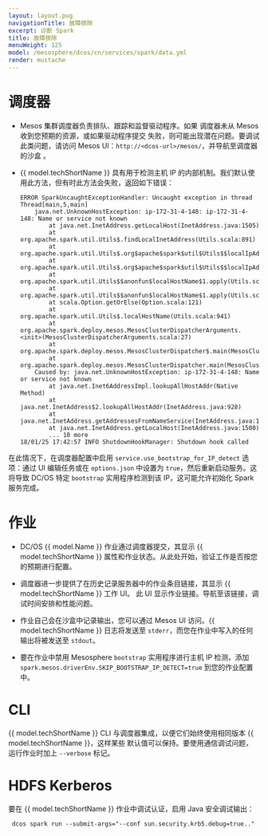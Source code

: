 ```yaml
---
layout: layout.pug
navigationTitle: 故障排除
excerpt: 诊断 Spark 
title: 故障排除
menuWeight: 125
model: /mesosphere/dcos/cn/services/spark/data.yml
render: mustache
---
```


# 调度器

* Mesos 集群调度器负责排队、跟踪和监督驱动程序。如果
 调度器未从 Mesos 收到您预期的资源，或如果驱动程序提交
 失败，则可能出现潜在问题。要调试此类问题，请访问 Mesos UI：`http://<dcos-url>/mesos/`，并导航至调度器的沙盒
 。

* {{ model.techShortName }} 具有用于检测主机 IP 的内部机制。我们默认使用此方法，但有时此方法会失败，返回如下错误：

    ```
    ERROR SparkUncaughtExceptionHandler: Uncaught exception in thread Thread[main,5,main]
        java.net.UnknownHostException: ip-172-31-4-148: ip-172-31-4-148: Name or service not known
            at java.net.InetAddress.getLocalHost(InetAddress.java:1505)
            at org.apache.spark.util.Utils$.findLocalInetAddress(Utils.scala:891)
            at org.apache.spark.util.Utils$.org$apache$spark$util$Utils$$localIpAddress$lzycompute(Utils.scala:884)
            at org.apache.spark.util.Utils$.org$apache$spark$util$Utils$$localIpAddress(Utils.scala:884)
            at org.apache.spark.util.Utils$$anonfun$localHostName$1.apply(Utils.scala:941)
            at org.apache.spark.util.Utils$$anonfun$localHostName$1.apply(Utils.scala:941)
            at scala.Option.getOrElse(Option.scala:121)
            at org.apache.spark.util.Utils$.localHostName(Utils.scala:941)
            at org.apache.spark.deploy.mesos.MesosClusterDispatcherArguments.<init>(MesosClusterDispatcherArguments.scala:27)
            at org.apache.spark.deploy.mesos.MesosClusterDispatcher$.main(MesosClusterDispatcher.scala:103)
            at org.apache.spark.deploy.mesos.MesosClusterDispatcher.main(MesosClusterDispatcher.scala)
        Caused by: java.net.UnknownHostException: ip-172-31-4-148: Name or service not known
            at java.net.Inet6AddressImpl.lookupAllHostAddr(Native Method)
            at java.net.InetAddress$2.lookupAllHostAddr(InetAddress.java:928)
            at java.net.InetAddress.getAddressesFromNameService(InetAddress.java:1323)
            at java.net.InetAddress.getLocalHost(InetAddress.java:1500)
            ... 10 more
    18/01/25 17:42:57 INFO ShutdownHookManager: Shutdown hook called
    ```

 在此情况下，在调度器配置中启用 `service.use_bootstrap_for_IP_detect` 选项：通过 UI
 编辑任务或在 `options.json` 中设置为 `true`，然后重新启动服务。这将导致 DC/OS 特定
 `bootstrap` 实用程序检测到该 IP，这可能允许初始化 Spark 服务完成。

# 作业

* DC/OS {{ model.Name }} 作业通过调度器提交，其显示 {{ model.techShortName }} 属性和作业状态。从此处开始，验证工作是否按您的预期进行配置。

* 调度器进一步提供了在历史记录服务器中的作业条目链接，其显示 {{ model.techShortName }} 工作 UI。
 此 UI 显示作业链接。导航至该链接，调试时间安排和性能问题。

* 作业自己会在沙盒中记录输出，您可以通过 Mesos UI 访问。{{ model.techShortName }} 日志将发送至 `stderr`，而您在作业中写入的任何输出将被发送至 `stdout`。

* 要在作业中禁用 Mesosphere `bootstrap` 实用程序进行主机 IP 检测，添加
 `spark.mesos.driverEnv.SKIP_BOOTSTRAP_IP_DETECT=true` 到您的作业配置中。

# CLI

{{ model.techShortName }} CLI 与调度器集成，以便它们始终使用相同版本 {{ model.techShortName }}，这样某些
默认值可以保持。要使用通信调试问题，运行作业时加上 `--verbose` 标记。

# HDFS Kerberos

要在 {{ model.techShortName }} 作业中调试认证，启用 Java 安全调试输出：
```
 dcos spark run --submit-args="--conf sun.security.krb5.debug=true.." 
```
